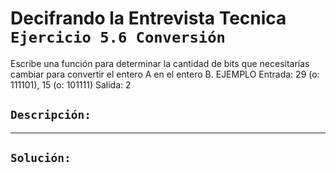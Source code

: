 # Decifrando la Entrevista Tecnica `Ejercicio 5.6 Conversión`

Escribe una función para determinar la cantidad de bits que necesitarías cambiar para convertir el entero A en el entero B.
EJEMPLO
Entrada: 29 (o: 111101), 15 (o: 101111)
Salida: 2

## `Descripción:`

---

## `Solución:`